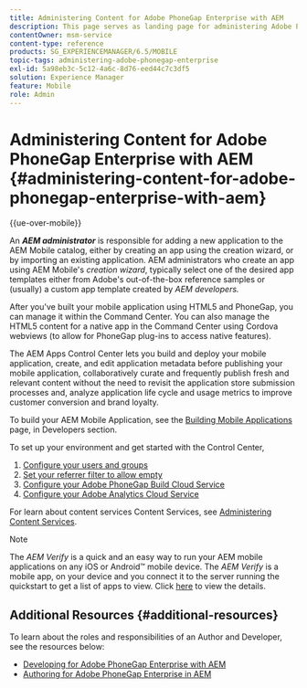 ```yaml
---
title: Administering Content for Adobe PhoneGap Enterprise with AEM
description: This page serves as landing page for administering Adobe PhoneGap Enterprise.
contentOwner: msm-service
content-type: reference
products: SG_EXPERIENCEMANAGER/6.5/MOBILE
topic-tags: administering-adobe-phonegap-enterprise
exl-id: 5a98eb3c-5c12-4a6c-8d76-eed44c7c3df5
solution: Experience Manager
feature: Mobile
role: Admin
---
```

# Administering Content for Adobe PhoneGap Enterprise with AEM {#administering-content-for-adobe-phonegap-enterprise-with-aem}

{{ue-over-mobile}}

An ***AEM administrator*** is responsible for adding a new application to the AEM Mobile catalog, either by creating an app using the creation wizard, or by importing an existing application. AEM administrators who create an app using AEM Mobile's *creation wizard*, typically select one of the desired app templates either from Adobe's out-of-the-box reference samples or (usually) a custom app template created by *AEM developers.*

After you've built your mobile application using HTML5 and PhoneGap, you can manage it within the Command Center. You can also manage the HTML5 content for a native app in the Command Center using Cordova webviews (to allow for PhoneGap plug-ins to access native features).

The AEM Apps Control Center lets you build and deploy your mobile application, create, and edit application metadata before publishing your mobile application, collaboratively curate and frequently publish fresh and relevant content without the need to revisit the application store submission processes and, analyze application life cycle and usage metrics to improve customer conversion and brand loyalty.

To build your AEM Mobile Application, see the [Building Mobile Applications](/help/mobile/building-app-mobile-phonegap.md) page, in Developers section.

To set up your environment and get started with the Control Center,

1. [Configure your users and groups](/help/mobile/configure-users-groups.md)
1. [Set your referrer filter to allow empty](/help/mobile/setting-referrer-filter-empty.md)
1. [Configure your Adobe PhoneGap Build Cloud Service](/help/mobile/configure-phonegap-build-cloud.md)
1. [Configure your Adobe Analytics Cloud Service](/help/mobile/configure-adobe-mobile-cloud-service.md)

For learn about content services Content Services, see [Administering Content Services](/help/mobile/developing-content-services.md).

>[!NOTE]
>
>The *AEM Verify* is a quick and an easy way to run your AEM mobile applications on any iOS or Android&trade; mobile device. The *AEM Verify* is a mobile app, on your device and you connect it to the server running the quickstart to get a list of apps to view. Click [here](/help/mobile/phonegap-mobile-quickstart.md) to view the details.

## Additional Resources {#additional-resources}

To learn about the roles and responsibilities of an Author and Developer, see the resources below:

* [Developing for Adobe PhoneGap Enterprise with AEM](/help/mobile/developing-in-phonegap.md)
* [Authoring for Adobe PhoneGap Enterprise in AEM](/help/mobile/phonegap.md)

